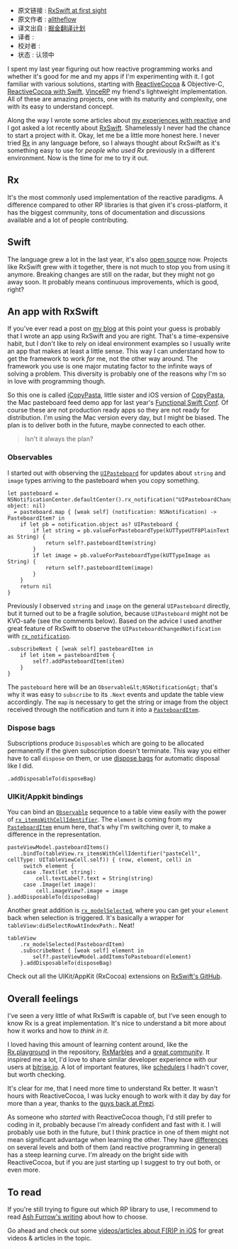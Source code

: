 * 原文链接 : [RxSwift at first sight](https://blog.alltheflow.com/rxswift-at-first-sight/?utm_campaign=iOS%2BDev%2BWeekly&utm_medium=email&utm_source=iOS_Dev_Weekly_Issue_236)
* 原文作者 : [alltheflow](https://blog.alltheflow.com/)
* 译文出自 : [掘金翻译计划](https://github.com/xitu/gold-miner)
* 译者 : 
* 校对者 :
* 状态 : 认领中


I spent my last year figuring out how reactive programming works and whether it's good for me and my apps if I'm experimenting with it. I got familiar with various solutions, starting with [ReactiveCocoa](https://github.com/ReactiveCocoa/ReactiveCocoa) & Objective-C, [ReactiveCocoa with Swift](https://blog.alltheflow.com/reactive-swift-upgrading-to-reactivecocoa-3-0/), [VinceRP](https://github.com/bvic23/VinceRP) my friend's lightweight implementation. All of these are amazing projects, one with its maturity and complexity, one with its easy to understand concept.

Along the way I wrote some articles about [my experiences with reactive](https://blog.alltheflow.com/tag/reactive/) and I got asked a lot recently about [RxSwift](https://github.com/ReactiveX/RxSwift). Shamelessly I never had the chance to start a project with it. Okay, let me be a little more honest here. I never tried [Rx](http://reactivex.io/languages.html) in any language before, so I always thought about RxSwift as it's something easy to use for _people who used Rx_ previously in a different environment. Now is the time for me to try it out.

## Rx

It's the most commonly used implementation of the reactive paradigms. A difference compared to other RP libraries is that given it's cross-platform, it has the biggest community, tons of documentation and discussions available and a lot of people contributing.

## Swift

The language grew a lot in the last year, it's also [open source](https://github.com/apple/swift) now. Projects like RxSwift grew with it together, there is not much to stop you from using it anymore. Breaking changes are still on the radar, but they might not go away soon. It probably means continuous improvements, which is good, right?

## An app with RxSwift

If you've ever read a post on [my blog](https://blog.alltheflow.com) at this point your guess is probably that I wrote an app using RxSwift and you are right. That's a time-expensive habit, but I don't like to rely on ideal environment examples so I usually write an app that makes at least a little sense. This way I can understand how to get the framework to work _for_ me, not the other way around. The framework you use is one major mutating factor to the infinite ways of solving a problem. This diversity is probably one of the reasons why I'm so in love with programming though.

So this one is called [iCopyPasta](https://github.com/alltheflow/iCopyPasta), little sister and iOS version of [CopyPasta](https://github.com/alltheflow/copypasta), the Mac pasteboard feed demo app for last year's [Functional Swift Conf](http://2015.funswiftconf.com/). Of course these are not production ready apps so they are not ready for distribution. I'm using the Mac version every day, but I might be biased. The plan is to deliver both in the future, maybe connected to each other.

> Isn't it always the plan?

### Observables

I started out with observing the [`UIPasteboard`](https://developer.apple.com/library/prerelease/ios/documentation/UIKit/Reference/UIPasteboard_Class/index.html) for updates about `string` and `image` types arriving to the pasteboard when you copy something.

    let pasteboard = NSNotificationCenter.defaultCenter().rx_notification("UIPasteboardChangedNotification", object: nil)
    _ = pasteboard.map { [weak self] (notification: NSNotification) -> PasteboardItem? in
        if let pb = notification.object as? UIPasteboard {
            if let string = pb.valueForPasteboardType(kUTTypeUTF8PlainText as String) {
                return self?.pasteboardItem(string)
            }
            if let image = pb.valueForPasteboardType(kUTTypeImage as String) {
                return self?.pasteboardItem(image)
            }
        }
        return nil
    }

Previously I observed `string` and `image` on the general `UIPasteboard` directly, but it turned out to be a fragile solution, because `UIPasteboard` might not be KVO-safe (see the comments below). Based on the advice I used another great feature of RxSwift to observe the `UIPasteboardChangedNotification` with [`rx_notification`](https://github.com/ReactiveX/RxSwift/blob/83bac6db0cd4f7dd3e706afc6747bd5797ea16ff/RxCocoa/Common/Observables/NSNotificationCenter%2BRx.swift#L23).

    .subscribeNext { [weak self] pasteboardItem in
        if let item = pasteboardItem {
            self?.addPasteboardItem(item)
        }
    }

The `pasteboard` here will be an `Observable&lt;NSNotification&gt;` that's why it was easy to `subscribe` to its `.Next` events and update the table view accordingly. The `map` is necessary to get the string or image from the object received through the notification and turn it into a [`PasteboardItem`](https://github.com/alltheflow/iCopyPasta/blob/master/iCopyPasta/PasteboardItem.swift#L41).

### Dispose bags

Subscriptions produce `Disposable`s which are going to be allocated permanently if the given subscription doesn't terminate. This way you either have to call `dispose` on them, or use [dispose bags](https://github.com/ReactiveX/RxSwift/blob/master/Documentation/GettingStarted.md#dispose-bags) for automatic disposal like I did.

    .addDisposableTo(disposeBag)

### UIKit/Appkit bindings

You can bind an [`Observable`](https://github.com/ReactiveX/RxSwift/blob/master/Documentation/GettingStarted.md#observables-aka-sequences) sequence to a table view easily with the power of [`rx_itemsWithCellIdentifier`](https://github.com/ReactiveX/RxSwift/blob/b00d35a5ef13dbcf57257f47fb14a60a2c924d19/RxCocoa/iOS/UITableView%2BRx.swift#L46). The `element` is coming from my [`PasteboardItem`](https://github.com/alltheflow/iCopyPasta/blob/master/iCopyPasta/PasteboardItem.swift#L41) enum here, that's why I'm switching over it, to make a difference in the representation.

    pasteViewModel.pasteboardItems()
        .bindTo(tableView.rx_itemsWithCellIdentifier("pasteCell", cellType: UITableViewCell.self)) { (row, element, cell) in
         switch element {
         case .Text(let string):
             cell.textLabel?.text = String(string)
         case .Image(let image):
             cell.imageView?.image = image
    }.addDisposableTo(disposeBag)

Another great addition is [`rx_modelSelected`](https://github.com/ReactiveX/RxSwift/blob/b00d35a5ef13dbcf57257f47fb14a60a2c924d19/RxCocoa/iOS/UITableView%2BRx.swift#L204), where you can get your `element` back when selection is triggered. It's basically a wrapper for `tableView:didSelectRowAtIndexPath:`. Neat!

    tableView
        .rx_modelSelected(PasteboardItem)
        .subscribeNext { [weak self] element in
            self?.pasteViewModel.addItemsToPasteboard(element)
        }.addDisposableTo(disposeBag)

Check out all the UIKit/AppKit (RxCocoa) extensions on [RxSwift's GitHub](https://github.com/ReactiveX/RxSwift/blob/master/Documentation/API.md#rxcocoa-extensions).

## Overall feelings

I've seen a very little of what RxSwift is capable of, but I've seen enough to know Rx is a great implementation. It's nice to understand a bit more about how it works and how to _think in it_.

I loved having this amount of learning content around, like the [Rx.playground](https://github.com/ReactiveX/RxSwift/tree/master/Rx.playground) in the repository, [RxMarbles](http://rxmarbles.com/) and a [great community](https://github.com/ReactiveX). It inspired me a lot, I'd love to share similar developer experience with our users at [bitrise.io](http://bitrise.io). A lot of important features, like [schedulers](https://github.com/ReactiveX/RxSwift/blob/master/Documentation/Schedulers.md#custom-schedulers) I hadn't cover, but worth checking.

It's clear for me, that I need more time to understand Rx better. It wasn't hours with ReactiveCocoa, I was lucky enough to work with it day by day for more than a year, thanks to the [guys back at Prezi](https://twitter.com/bvic23).

As someone who _started_ with ReactiveCocoa though, I'd still prefer to coding in it, probably because I'm already confident and fast with it. I will probably use both in the future, but I think practice in one of them might not mean significant advantage when learning the other. They have [differences](https://stackoverflow.com/questions/32542846/reactivecocoa-vs-rxswift-pros-and-cons/32581824#32581824) on several levels and both of them (and reactive programming in general) has a steep learning curve. I'm already on the bright side with ReactiveCocoa, but if you are just starting up I suggest to try out both, or even more.

## To read

If you're still trying to figure out which RP library to use, I recommend to read [Ash Furrow's writing](https://ashfurrow.com/blog/reactivecocoa-vs-rxswift/) about how to choose.

Go ahead and check out some [videos/articles about F(R)P in iOS](https://gist.github.com/JaviLorbada/4a7bd6129275ebefd5a6) for great videos & articles in the topic.
